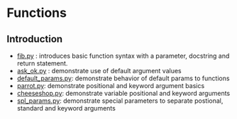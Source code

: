 # Functions

## Introduction

* [fib.py](fib.py) : introduces basic function syntax with a parameter, docstring and return statement.
* [ask_ok.py](ask_ok.py) : demonstrate use of default argument values
* [default_params.py](default_params.py): demonstrate behavior of default params to functions
* [parrot.py](parrot.py): demonstrate positional and keyword argument basics
* [cheeseshop.py](cheeseshop.py): demonstrate variable positional and keyword arguments
* [spl_params.py](spl_params.py): demonstrate special parameters to separate postional, standard and keyword arguments